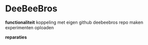 # DeeBeeBros

**functionaliteit**
koppeling met eigen github
deebeebros repo maken
experimenten oploaden

**reparaties**

<!-- [GitHub-flavored Markdown](https://guides.github.com/features/mastering-markdown/) -->
<!-- python3 -m pip install --upgrade build for building the thing -->

<!-- python3 -m build -->
<!-- twine upload dist/* for uploading to pypi -->

<!-- 
pypi-AgEIcHlwaS5vcmcCJDIzYWIxZjU1LTM1ODQtNGY5MC1iZTQyLTY4ZDI2ZjkwMTdlOAACElsxLFsiZGVlYmVlYnJvcyJdXQACLFsyLFsiOTljNzM3NDMtYmMzZC00ZTg5LTgxOTEtZGE2OTFhNTU0OTk4Il1dAAAGIKjMgxA8O822WztlJwBTVMDms1ShcV8tznaNKayzHn1Q
-->